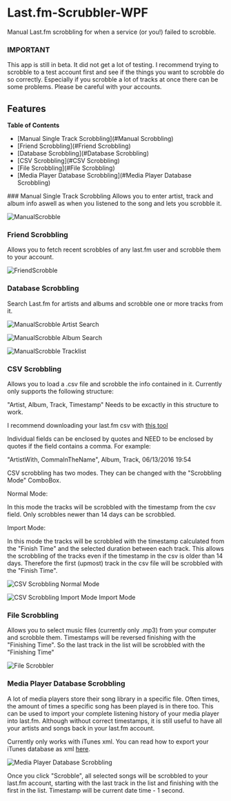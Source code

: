# Last.fm-Scrubbler-WPF
Manual Last.fm scrobbling for when a service (or you!) failed to scrobble.
### IMPORTANT
This app is still in beta. It did not get a lot of testing. I recommend trying to scrobble to a test account first and see if the things you want to scrobble do so correctly. Especially if you scrobble a lot of tracks at once there can be some problems. Please be careful with your accounts.

## Features

**Table of Contents**

- [Manual Single Track Scrobbling](#Manual Scrobbling)
- [Friend Scrobbling](#Friend Scrobbling)
- [Database Scrobbling](#Database Scrobbling)
- [CSV Scrobbling](#CSV Scrobbling)
- [File Scrobbling](#File Scrobbling)
- [Media Player Database Scrobbling](#Media Player Database Scrobbling)

<a name="Manual Scrobbling"/>
### Manual Single Track Scrobbling
Allows you to enter artist, track and album info aswell as when you listened to the song and lets you scrobble it.

![ManualScrobble](https://ibin.co/2jj4riPWJvZB.png)
<a name="Friend Scrobbling"/>
### Friend Scrobbling
Allows you to fetch recent scrobbles of any last.fm user and scrobble them to your account.

![FriendScrobble](https://imagebin.ca/2jj5WvbSDVRp/FriendScrobble.png)
<a name="Database Scrobbling"/>
### Database Scrobbling
Search Last.fm for artists and albums and scrobble one or more tracks from it.

![ManualScrobble Artist Search](https://ibin.co/2jj5mE7b1g6j.png)

![ManualScrobble Album Search](https://ibin.co/2jj5zxquKBgv.png)

![ManualScrobble Tracklist](https://ibin.co/2jj6BpRDoGFl.png)
<a name="CSV Scrobbling"/>
### CSV Scrobbling
Allows you to load a .csv file and scrobble the info contained in it.
Currently only supports the following structure:

"Artist, Album, Track, Timestamp"
Needs to be excactly in this structure to work.

I recommend downloading your last.fm csv with [this tool](http://benjaminbenben.com/lastfm-to-csv/)

Individual fields can be enclosed by quotes and NEED to be enclosed by quotes if the field contains a comma.
For example:

"ArtistWith, CommaInTheName", Album, Track, 06/13/2016 19:54 

CSV scrobbling has two modes. They can be changed with the "Scrobbling Mode" ComboBox.

Normal Mode:

In this mode the tracks will be scrobbled with the timestamp from the csv field. Only scrobbles newer than 14 days can be scrobbled.


Import Mode:

In this mode the tracks will be scrobbled with the timestamp calculated from the "Finish Time" and the selected duration between each track. This allows the scrobbling of the tracks even if the timestamp in the csv is older than 14 days. Therefore the first (upmost) track in the csv file will be scrobbled with the "Finish Time".

![CSV Scrobbling](https://ibin.co/2ugcrHqbpbu6.png)
Normal Mode

![CSV Scrobbling Import Mode](https://ibin.co/2kXudUqJloTY.png)
Import Mode
<a name="File Scrobbling"/>
### File Scrobbling
Allows you to select music files (currently only .mp3) from your computer and scrobble them.
Timestamps will be reversed finishing with the "Finishing Time". So the last track in the list will be scrobbled with the "Finishing Time"

![File Scrobbler](https://ibin.co/2kz1FH1Htpm8.png)
<a name="Media Player Database Scrobbling"/>
### Media Player Database Scrobbling
A lot of media players store their song library in a specific file. Often times, the amount of times a specific song has been played is in there too. This can be used to import your complete listening history of your media player into last.fm. Although without correct timestamps, it is still useful to have all your artists and songs back in your last.fm account.

Currently only works with iTunes xml. You can read how to export your iTunes database as xml [here](http://ccm.net/faq/42531-enable-the-sharing-of-itunes-library-xml-with-other-applications).

![Media Player Database Scrobbling](https://ibin.co/2ueEB36aAC75.png)

Once you click "Scrobble", all selected songs will be scrobbled to your last.fm account, starting with the last track in the list and finishing with the first in the list. Timestamp will be current date time - 1 second.

